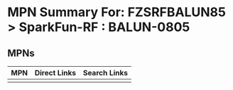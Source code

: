 



# MPN Summary For: FZSRFBALUN85 > SparkFun-RF : BALUN-0805

## MPNs
  

|MPN|Direct Links|Search Links|
| :--- | :--- | :--- |
||||
